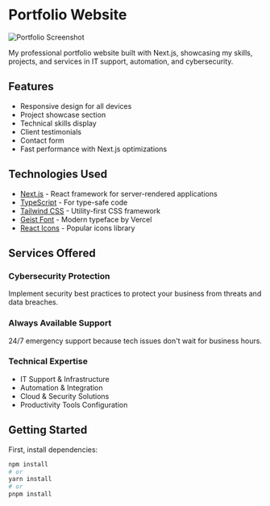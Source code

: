 # Portfolio Website

![Portfolio Screenshot](https://via.placeholder.com/800x400) <!-- Replace with actual screenshot -->

My professional portfolio website built with Next.js, showcasing my skills, projects, and services in IT support, automation, and cybersecurity.

## Features

- Responsive design for all devices
- Project showcase section
- Technical skills display
- Client testimonials
- Contact form
- Fast performance with Next.js optimizations

## Technologies Used

- [Next.js](https://nextjs.org/) - React framework for server-rendered applications
- [TypeScript](https://www.typescriptlang.org/) - For type-safe code
- [Tailwind CSS](https://tailwindcss.com/) - Utility-first CSS framework
- [Geist Font](https://vercel.com/font) - Modern typeface by Vercel
- [React Icons](https://react-icons.github.io/react-icons/) - Popular icons library

## Services Offered

### Cybersecurity Protection
Implement security best practices to protect your business from threats and data breaches.

### Always Available Support
24/7 emergency support because tech issues don't wait for business hours.

### Technical Expertise
- IT Support & Infrastructure
- Automation & Integration
- Cloud & Security Solutions
- Productivity Tools Configuration

## Getting Started

First, install dependencies:

```bash
npm install
# or
yarn install
# or
pnpm install
